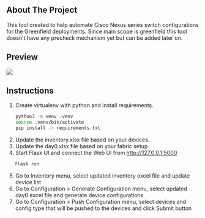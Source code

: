 <!-- ABOUT THE PROJECT -->
## About The Project

This tool created to help automate Cisco Nexus series switch configurations for the Greenfield deployments. Since main scope is greenfield this tool doesn't have any precheck mechanism yet but can be added later on.

<!-- PREVIEW -->
## Preview
![](https://github.com/brkyavuz/n9k-dayzero/blob/main/preview.gif)


<!-- INSTRUCTIONS -->
## Instructions
1. Create virtualenv with python and install requirements.
   ```bash
   python3 -m venv .venv
   source .venv/bin/activate
   pip install -r requirements.txt
   ```
2. Update the inventory.xlsx file based on your devices.
3. Update the day0.xlsx file based on your fabric setup
4. Start Flask UI and connect the Web UI from http://127.0.0.1:5000
```bash
   flask run
   ```
5. Go to Inventory menu, select updated inventory excel file and update device list
6. Go to Configuration > Generate Configuration menu, select updated day0 excel file and generate device configurations
7. Go to Configuration > Push Configuration menu, select devices and config type that will be pushed to the devices and click Submit button
